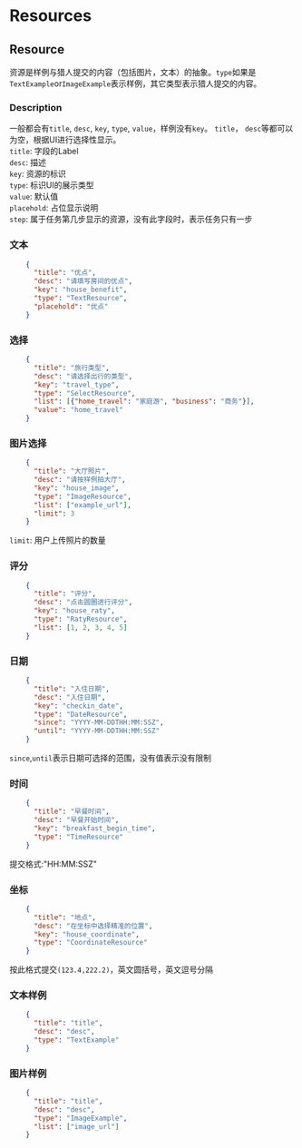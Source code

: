 # Resources

## Resource

资源是样例与猎人提交的内容（包括图片，文本）的抽象。`type`如果是`TextExample`or`ImageExample`表示样例，其它类型表示猎人提交的内容。 

### Description
一般都会有`title`, `desc`, `key`, `type`, `value`，样例没有`key`。 `title`， `desc`等都可以为空，根据UI进行选择性显示。  
`title`: 字段的Label  
`desc`: 描述  
`key`: 资源的标识  
`type`: 标识UI的展示类型  
`value`: 默认值  
`placehold`: 占位显示说明  
`step`: 属于任务第几步显示的资源，没有此字段时，表示任务只有一步  

### 文本

```json
    {
      "title": "优点",
      "desc": "请填写房间的优点",
      "key": "house_benefit",
      "type": "TextResource",
      "placehold": "优点"
    }
```

### 选择

```json
    {
      "title": "旅行类型",
      "desc": "请选择出行的类型",
      "key": "travel_type",
      "type": "SelectResource",
      "list": [{"home_travel": "家庭游", "business": "商务"}],
      "value": "home_travel"
    }
```

### 图片选择

```json
    {
      "title": "大厅照片",
      "desc": "请按样例拍大厅",
      "key": "house_image",
      "type": "ImageResource",
      "list": ["example_url"],
      "limit": 3
    }
```
`limit`: 用户上传照片的数量

### 评分
```json
    {
      "title": "评分",
      "desc": "点击圆圈进行评分",
      "key": "house_raty",
      "type": "RatyResource",
      "list": [1, 2, 3, 4, 5]
    }
```

### 日期
```json
    {
      "title": "入住日期",
      "desc": "入住日期",
      "key": "checkin_date",
      "type": "DateResource",
      "since": "YYYY-MM-DDTHH:MM:SSZ",
      "until": "YYYY-MM-DDTHH:MM:SSZ"
    }
```
`since`,`until`表示日期可选择的范围，没有值表示没有限制

### 时间
```json
    {
      "title": "早餐时间",
      "desc": "早餐开始时间",
      "key": "breakfast_begin_time",
      "type": "TimeResource"
    }
```
提交格式:"HH:MM:SSZ"


### 坐标
```json
    {
      "title": "地点",
      "desc": "在坐标中选择精准的位置",
      "key": "house_coordinate",
      "type": "CoordinateResource"
    }
```
按此格式提交`(123.4,222.2)`，英文圆括号，英文逗号分隔

### 文本样例
```json
    {
      "title": "title",
      "desc": "desc",
      "type": "TextExample"
    }
```

### 图片样例
```json
    {
      "title": "title",
      "desc": "desc",
      "type": "ImageExample",
      "list": ["image_url"]
    }
```
